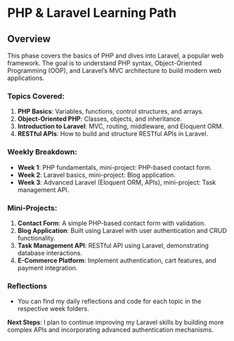 # PHP & Laravel Learning Path

## Overview
This phase covers the basics of PHP and dives into Laravel, a popular web framework. The goal is to understand PHP syntax, Object-Oriented Programming (OOP), and Laravel’s MVC architecture to build modern web applications.

### Topics Covered:
1. **PHP Basics**: Variables, functions, control structures, and arrays.
2. **Object-Oriented PHP**: Classes, objects, and inheritance.
3. **Introduction to Laravel**: MVC, routing, middleware, and Eloquent ORM.
4. **RESTful APIs**: How to build and structure RESTful APIs in Laravel.

### Weekly Breakdown:
- **Week 1**: PHP fundamentals, mini-project: PHP-based contact form.
- **Week 2**: Laravel basics, mini-project: Blog application.
- **Week 3**: Advanced Laravel (Eloquent ORM, APIs), mini-project: Task management API.

### Mini-Projects:
1. **Contact Form**: A simple PHP-based contact form with validation.
2. **Blog Application**: Built using Laravel with user authentication and CRUD functionality.
3. **Task Management API**: RESTful API using Laravel, demonstrating database interactions.
4. **E-Commerce Platform**: Implement authentication, cart features, and payment integration.

### Reflections
- You can find my daily reflections and code for each topic in the respective week folders.

**Next Steps**: I plan to continue improving my Laravel skills by building more complex APIs and incorporating advanced authentication mechanisms.
